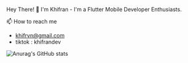 Hey There! 👋
I'm Khifran - I'm a Flutter Mobile Developer Enthusiasts.

📫 How to reach me
  - khifrvn@gmail.com
  - tiktok : khifrandev

![Anurag's GitHub stats](https://github-readme-stats.vercel.app/api?username=khifrvna&show=reviews&show_icons=true&theme=radical)
